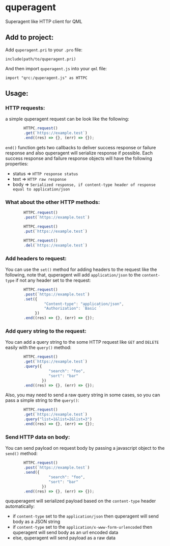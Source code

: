 # quperagent
Superagent like HTTP client for QML


## Add to project:
Add `quperagent.pri` to your `.pro` file:

`include(path/to/quperagent.pri)`

And then import `quperagent.js` into your `qml` file:

`import "qrc:/quperagent.js" as HTTPC`

## Usage:
### HTTP requests:
a simple quperagent request can be look like the following:
```javascript
        HTTPC.request()
        .get(`https://example.test`)
        .end((res) => {}, (err) => {});
```
`end()` function gets two callbacks to deliver success response or failure response and also quperagent will serialize response if possible.
Each success response and failure response objects will have the following properties:
* status => `HTTP response status`
* text => `HTTP raw response`
* body => `Serialized response, if content-type header of response equal to application/json`

### What about the other HTTP methods:
```javascript
        HTTPC.request()
        .post(`https://example.test`)

        HTTPC.request()
        .put(`https://example.test`)

        HTTPC.request()
        .del(`https://example.test`)
```

### Add headers to request:
You can use the `set()` method for adding headers to the request like the following, note that, quperagent will add `application/json` to the `content-type` if not any header set to the request:
```javascript
        HTTPC.request()
        .post(`https://example.test`)
        .set({
                 "Content-type": "application/json",
                 "Authorization": `Basic `
             })
        .end((res) => {}, (err) => {});
```

### Add query string to the request:
You can add a query string to the some HTTP request like `GET` and `DELETE` easily with the `query()` method:
```javascript
        HTTPC.request()
        .get(`https://example.test`)
        .query({
                   "search": "foo",
                   "sort": "bar"
                })
        .end((res) => {}, (err) => {});
```
Also, you may need to send a raw query string in some cases, so you can pass a simple string to the `query()`:
```javascript
        HTTPC.request()
        .get(`https://example.test`)
        .query("list=1&list=2&list=3")
        .end((res) => {}, (err) => {});
```

### Send HTTP data on body:
You can send payload on request body by passing a javascript object to the `send()` method:
```javascript
        HTTPC.request()
        .post(`https://example.test`)
        .send({
                   "search": "foo",
                   "sort": "bar"
                })
        .end((res) => {}, (err) => {});
```
ququperagent will serialized payload based on the `content-type` header automatically:
* if `content-type` set to the `application/json` then quperagent will send body as a JSON string
* if `content-type` set to the `application/x-www-form-urlencoded` then quperagent will send body as an url encoded data
* else, quperagent will send payload as a raw data
